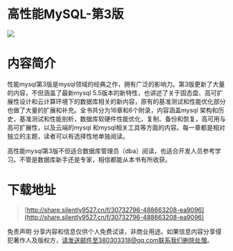 # 高性能MySQL-第3版

![](https://tva1.sinaimg.cn/large/008i3skNgy1gu73yjsyebj60ir0og3zx02.jpg)

# 内容简介
性能mysql第3版是mysql领域的经典之作，拥有广泛的影响力。第3版更新了大量的内容，不但涵盖了最新mysql 5.5版本的新特性，也讲述了关于固态盘、高可扩展性设计和云计算环境下的数据库相关的新内容，原有的基准测试和性能优化部分也做了大量的扩展和补充。全书共分为16章和6个附录，内容涵盖mysql 架构和历史，基准测试和性能剖析，数据库软硬件性能优化，复制、备份和恢复，高可用与高可扩展性，以及云端的mysql 和mysql相关工具等方面的内容。每一章都是相对独立的主题，读者可以有选择性地单独阅读。

高性能mysql第3版不但适合数据库管理员（dba）阅读，也适合开发人员参考学习。不管是数据库新手还是专家，相信都能从本书有所收获。

# 下载地址
> [http://share.silently9527.cn/f/30732796-488663208-ea9096](http://share.silently9527.cn/f/30732796-488663208-ea9096)

免责声明
分享内容和信息仅供个人免费试读，非商业用途。如果信息内容分享侵犯著作人及版权方，请发送邮件至380303318@qq.com联系我们删除处理。

